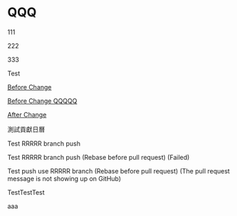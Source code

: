 # QQQ

111

222

333

Test

[Before Change](https://github.com/Charmying/QQQ/issues/1)

[Before Change QQQQQ](https://github.com/Charmying/QQQQQ/issues/1)

[After Change](https://github.com/Charmying/QQQ/issues/2)

測試貢獻日曆

Test RRRRR branch push

Test RRRRR branch push (Rebase before pull request) (Failed)

Test push use RRRRR branch (Rebase before pull request) (The pull request message is not showing up on GitHub)

TestTestTest

aaa
